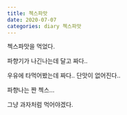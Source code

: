 ```yaml
---
title: 첵스파맛
date: 2020-07-07
categories: diary 첵스파맛
---
```

첵스파맛을 먹었다.

파향기가 나긴나는데 달고 짜다..

우유에 타먹어봤는데 짜다.. 단맛이 없어진다..

파향나는 짠 첵스...

그냥 과자처럼 먹어야겠다.
